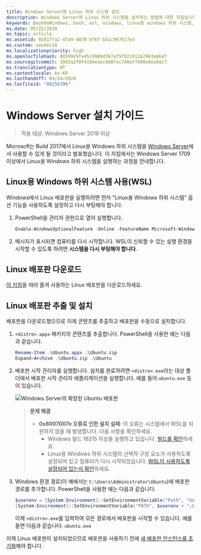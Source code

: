 ```yaml
---
title: Windows Server에 Linux 하위 시스템 설치
description: Windows Server에 Linux 하위 시스템을 설치하는 방법에 대한 지침입니다.
keywords: BashOnWindows, bash, wsl, windows, linux용 windows 하위 시스템, windows 하위 시스템, ubuntu, windows server
ms.date: 05/22/2018
ms.topic: article
ms.assetid: 9281ffa2-4fa9-4078-bf6f-b51c967617e3
ms.custom: seodec18
ms.localizationpriority: high
ms.openlocfilehash: 8859929fe45c9989d367af5f82191162963e6b4f
ms.sourcegitcommit: 39d3a2f0f4184eaec8d8fec740aff800e8ea9ac7
ms.translationtype: HT
ms.contentlocale: ko-KR
ms.lasthandoff: 04/24/2020
ms.locfileid: "80256396"
---
```

# <a name="windows-server-installation-guide"></a>Windows Server 설치 가이드

> 적용 대상: Windows Server 2019 이상

Microsoft는 Build 2017에서 Linux용 Windows 하위 시스템을 [Windows Server](https://blogs.technet.microsoft.com/hybridcloud/2017/05/10/windows-server-for-developers-news-from-microsoft-build-2017/)에서 사용할 수 있게 될 것이라고 발표했습니다.  이 지침에서는 Windows Server 1709 이상에서 Linux용 Windows 하위 시스템을 실행하는 과정을 안내합니다.

## <a name="enable-the-windows-subsystem-for-linux-wsl"></a>Linux용 Windows 하위 시스템 사용(WSL)

Windows에서 Linux 배포판을 실행하려면 먼저 "Linux용 Windows 하위 시스템" 옵션 기능을 사용하도록 설정하고 다시 부팅해야 합니다.

1. PowerShell을 관리자 권한으로 열어 실행합니다.
    ```powershell
    Enable-WindowsOptionalFeature -Online -FeatureName Microsoft-Windows-Subsystem-Linux
    ```

2. 메시지가 표시되면 컴퓨터를 다시 시작합니다. WSL이 신뢰할 수 있는 실행 환경을 시작할 수 있도록 하려면 **시스템을 다시 부팅해야 합니다**.

## <a name="download-a-linux-distro"></a>Linux 배포판 다운로드

[이 지침](install-manual.md)을 따라 즐겨 사용하는 Linux 배포판을 다운로드하세요.

## <a name="extract-and-install-a-linux-distro"></a>Linux 배포판 추출 및 설치
배포판을 다운로드했으므로 이제 콘텐츠를 추출하고 배포판을 수동으로 설치합니다.

1. `<distro>.appx` 패키지의 콘텐츠를 추출합니다. PowerShell을 사용한 예는 다음과 같습니다.

    ```powershell
    Rename-Item .\Ubuntu.appx .\Ubuntu.zip
    Expand-Archive .\Ubuntu.zip .\Ubuntu
    ```

2. 배포판 시작 관리자를 실행합니다. 설치를 완료하려면 `<distro>.exe`라는 대상 폴더에서 배포판 시작 관리자 애플리케이션을 실행합니다. 예를 들어 `ubuntu.exe` 등이 있습니다.

    ![Windows Server의 확장된 Ubuntu 배포판](media/server-appx-expand.png)

    > **문제 해결**
    > * **0x8007007e 오류로 인한 설치 실패**: 이 오류는 시스템에서 WSL을 지원하지 않을 때 발생합니다. 다음 사항을 확인하세요.
    >   * Windows 빌드 16215 이상을 실행하고 있습니다. [빌드를 확인](troubleshooting.md#check-your-build-number)하세요.
    >   * Linux용 Windows 하위 시스템의 선택적 구성 요소가 사용하도록 설정되어 있고 컴퓨터가 다시 시작되었습니다.  [WSL이 사용하도록 설정되어 있는지 확인](troubleshooting.md#confirm-wsl-is-enabled)하세요.
    
3. Windows 환경 경로(이 예에서는 `C:\Users\Administrator\Ubuntu`)에 배포판 경로를 추가합니다. PowerShell을 사용한 예는 다음과 같습니다.
        
    ```powershell
    $userenv = [System.Environment]::GetEnvironmentVariable("Path", "User")
    [System.Environment]::SetEnvironmentVariable("PATH", $userenv + ";C:\Users\Administrator\Ubuntu", "User")
    ```
    이제 `<distro>.exe`를 입력하여 모든 경로에서 배포판을 시작할 수 있습니다. 예를 들면 다음과 같습니다. `ubuntu.exe`

이제 Linux 배포판이 설치되었으므로 배포판을 사용하기 전에 [새 배포판 인스턴스를 초기화](initialize-distro.md)해야 합니다.
